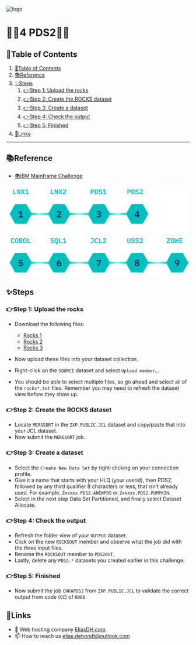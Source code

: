 ![logo](https://eliasdh.com/assets/media/images/logo-github.png)
# 💙🤍4 PDS2🤍💙

## 📘Table of Contents

1. [📘Table of Contents](#📘table-of-contents)
2. [📚Reference](#📚reference)
3. [✨Steps](#✨steps)
    1. [👉Step 1: Upload the rocks](#👉step-1-upload-the-rocks)
    2. [👉Step 2: Create the ROCKS dataset](#👉step-2-create-the-rocks-dataset)
    3. [👉Step 3: Create a dataset](#👉step-3-create-a-dataset)
    4. [👉Step 4: Check the output](#👉step-4-check-the-output)
    5. [👉Step 5: Finished](#👉step-5-finished)
4. [🔗Links](#🔗links)

---

## 📚Reference

- [📚IBM Mainframe Challenge](https://ibmzxplore-static.s3.eu-gb.cloud-object-storage.appdomain.cloud/PDS2.pdf)

![IBM Fundamentals](/Images/IBM-Advanced.png)

## ✨Steps

### 👉Step 1: Upload the rocks

- Download the following files:
  - [Rocks 1](/source/rocks1.txt)
  - [Rocks 2](/source/rocks2.txt)
  - [Rocks 3](/source/rocks3.txt)

- Now upload these files into your dataset collection.
- Right-click on the `SOURCE` dataset and select `Upload member…`.
- You should be able to select multiple files, so go ahead and select all of the `rocks*.txt` files. Remember you may need to refresh the dataset view before they show up.

### 👉Step 2: Create the ROCKS dataset

- Locate `MERGSORT` in the `ZXP.PUBLIC.JCL` dataset and copy/paste that into your JCL dataset.
- Now submit the `MERGSORT` job.

### 👉Step 3: Create a dataset

- Select the `Create New Data Set` by right-clicking on your connection profile.
- Give it a name that starts with your HLQ (your userid), then PDS2, followed by any third qualifier 8 characters or less, that isn’t already used. For example, `Zxxxxx.PDS2.ANEWPDS` or `Zxxxxx.PDS2.PUMPKIN`.
- Select in the next step Data Set Partitioned, and finally select Dataset Allocate.

### 👉Step 4: Check the output

- Refresh the folder view of your `OUTPUT` dataset.
- Click on the new `ROCKSOUT` member and observe what the job did with the three input files.
- Rename the `ROCKSOUT` member to `PDS2OUT`.
- Lastly, delete any `PDS2.*` datasets you created earlier in this challenge.

### 👉Step 5: Finished

- Now submit the job `CHKAPDS2` from `ZXP.PUBLIC.JCL` to validate the correct output from code (`CC`) of `0000`.

## 🔗Links
- 👯 Web hosting company [EliasDH.com](https://eliasdh.com).
- 📫 How to reach us elias.dehondt@outlook.com
